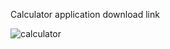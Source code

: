 Calculator application download link


![calculator](https://github.com/user-attachments/assets/cac27657-731f-40df-9849-3ad37b854c64)
